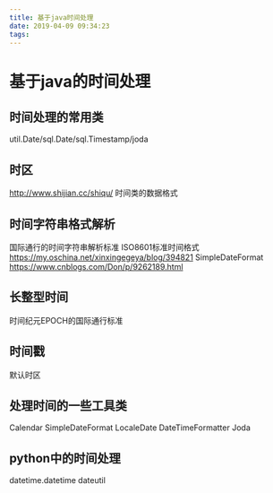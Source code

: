 ```yaml
---
title: 基于java时间处理
date: 2019-04-09 09:34:23
tags:
---
```


# 基于java的时间处理

## 时间处理的常用类
 util.Date/sql.Date/sql.Timestamp/joda

## 时区
http://www.shijian.cc/shiqu/
时间类的数据格式

## 时间字符串格式解析
国际通行的时间字符串解析标准
ISO8601标准时间格式
https://my.oschina.net/xinxingegeya/blog/394821
SimpleDateFormat
https://www.cnblogs.com/Don/p/9262189.html

## 长整型时间
时间纪元EPOCH的国际通行标准

## 时间戳
默认时区

## 处理时间的一些工具类
Calendar
SimpleDateFormat
LocaleDate
DateTimeFormatter
Joda

## python中的时间处理
datetime.datetime
dateutil








